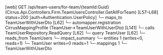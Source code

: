 [web] GET /api/team-users/for-team/{teamId:Guid}  (Cirrus.Api.Controllers.Firm.TeamUsersController.GetAllForTeam)  [L57–L68] status=200 [auth=Authentication.UserPolicy]
  └─ maps_to TeamUserWithUserDto [L62]
    └─ automapper.registration CirrusMappingProfile (TeamUser->TeamUserWithUserDto) [L141]
  └─ calls TeamUserRepository.ReadQuery [L62]
  └─ query TeamUser [L62]
    └─ reads_from TeamUsers
  └─ impact_summary
    └─ entities 1 (writes=0, reads=1)
      └─ TeamUser writes=0 reads=1
    └─ mappings 1
      └─ TeamUserWithUserDto


